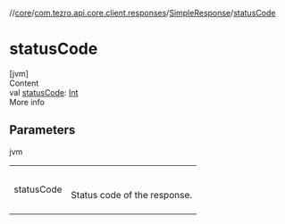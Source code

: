 //[core](../../../index.md)/[com.tezro.api.core.client.responses](../index.md)/[SimpleResponse](index.md)/[statusCode](status-code.md)



# statusCode  
[jvm]  
Content  
val [statusCode](status-code.md): [Int](https://kotlinlang.org/api/latest/jvm/stdlib/kotlin/-int/index.html)  
More info  


## Parameters  
  
jvm  
  
| | |
|---|---|
| <a name="com.tezro.api.core.client.responses/SimpleResponse/statusCode/#/PointingToDeclaration/"></a>statusCode| <a name="com.tezro.api.core.client.responses/SimpleResponse/statusCode/#/PointingToDeclaration/"></a><br><br>Status code of the response.<br><br>|
  
  




